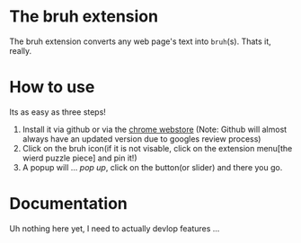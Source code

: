 # The bruh extension
The bruh extension converts any web page's text into `bruh`(s). Thats it, really.

# How to use
Its as easy as three steps!
1. Install it via github or via the [chrome webstore](https://chrome.google.com/webstore/detail/bruh/jdlgoebkipoinomjfgpggjhmoaoekmce) (Note: Github will almost always have an updated version due to googles review process)
2. Click on the bruh icon(if it is not visable, click on the extension menu[the wierd puzzle piece] and pin it!)
3. A popup will ... *pop up*, click on the button(or slider) and there you go.

# Documentation
Uh nothing here yet, I need to actually devlop features ...
